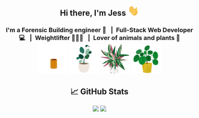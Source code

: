 <h2 align="center">
Hi there, I'm Jess <img src="https://raw.githubusercontent.com/jessoliva/jessoliva/main/assets/hi.gif" width="30px">
</h2>

<h3 align="center">
I'm a Forensic Building engineer 🏬 &ensp;|&ensp;Full-Stack Web Developer 💻 &ensp;|&ensp;Weightlifter 🏋🏽‍♀️ &ensp;|&ensp;Lover of animals and plants 🌱

<img src="https://raw.githubusercontent.com/jessoliva/jessoliva/main/assets/plant5.gif" width="80px">
<img src="https://raw.githubusercontent.com/jessoliva/jessoliva/main/assets/plant.gif" width="80px">
<img src="https://raw.githubusercontent.com/jessoliva/jessoliva/main/assets/plant6.gif" width="80px">
<img src="https://raw.githubusercontent.com/jessoliva/jessoliva/main/assets/plant2.gif" width="80px">
</h3> 

<h2 align="center">
📈 GitHub Stats 
</h2>
<p align="center">
<img src="https://github-readme-stats.vercel.app/api/top-langs/?username=jessoliva&layout=compact&theme=nightowl">

<img src="https://github-readme-stats.vercel.app/api?username=jessoliva&theme=nightowl&show_icons=true&count_private=true">
</p>



<!--
https://raw.githubusercontent.com/<User>/<Repository>/<branch>/<path/to/gif>

**jessoliva/jessoliva** is a ✨ _special_ ✨ repository because its `README.md` (this file) appears on your GitHub profile.

Here are some ideas to get you started:

- 🔭 I’m currently working on ...
- 🌱 I’m currently learning ...
- 👯 I’m looking to collaborate on ...
- 🤔 I’m looking for help with ...
- 💬 Ask me about ...
- 📫 How to reach me: ...
- 😄 Pronouns: ...
- ⚡ Fun fact: ...
-->